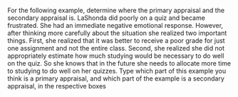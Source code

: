 For the following example, determine where the primary appraisal and the
secondary appraisal is. LaShonda did poorly on a quiz and became frustrated.
She had an immediate negative emotional response. However, after thinking more
carefully about the situation she realized two important things. First, she
realized that it was better to receive a poor grade for just one assignment and
not the entire class. Second, she realized she did not appropriately estimate
how much studying would be necessary to do well on the quiz. So she knows that
in the future she needs to allocate more time to studying to do well on her
quizzes. Type which part of this example you think is a primary appraisal, and
which part of the example is a secondary appraisal, in the respective boxes
